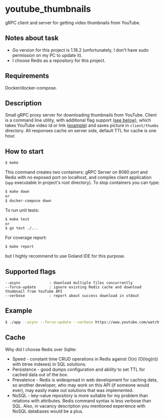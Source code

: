 # youtube_thumbnails

gRPC client and server for getting video thumbnails from YouTube.

## Notes about task

* Go version for this project is 1.18.2 (unfortunately, 
I don't have sudo permission on my PC to update it).
* I choose Redis as a repository for this project.

## Requirements

Docker/docker-compose.

## Description

Small gRPC proxy server for downloading thumbnails from YouTube. 
Client is a command line utility, with additional flag support ([see below](#supported-flags)), 
which takes YouTube video id or link ([example](#example)) and saves picture 
in ```client/thumbs``` directory. All responses cache on server side, default TTL 
for cache is one hour.

## How to start

```bash
$ make
```
This command creates two containers: gRPC Server on 8080 port and Redis with no exposed port on localhost,
and compiles client application (```app``` executable in project's root directory).
To stop containers you can type:
```bash
$ make down
or
$ docker-compose down
```
To run unit tests:
```bash
$ make test
or
$ go test ./...
```
For coverage report:
```bash
$ make report
```
but I highly recommend to use Goland IDE for this purpose.

## Supported flags

```
--async             : download multiple files concurrently
--force-update      : ignore existing Redis cache and download thumbnail from YouTube API
--verbose           : report about success download in stdout
```

## Example

```bash
$ ./app --async --force-update --verbose https://www.youtube.com/watch?v=nviEkurZlao 'youtube.com/watch?v=mMCTX58yZZY' jfBkqXE5qjQ "https://www.youtube.com/watch?v=V2UIOLJCbqU"
```
## Cache

Why did I choose Redis over Sqlite:
* Speed - constant time CRUD operations in Redis against O(n) (O(log(n)) 
with btree indexes) in SQL solutions.
* Persistence - good dumps configuration and ability to set TTL for cached data out of the box.
* Prevalence - Redis is widespread in web development for caching data, so another developer, 
who may work on this API (if someone would ever), may easily make out 
solutions that was implemented.
* NoSQL - key-value repository is more suitable for my problem than relations with attributes. 
Redis command syntax is less verbose than SQL. Also, in vacancy description you mentioned experience 
with NoSQL databases would be a plus.
